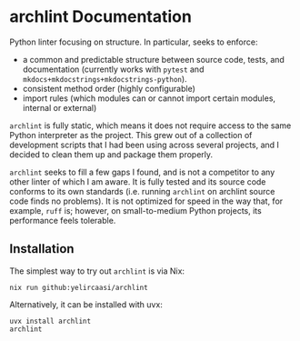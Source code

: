 # archlint Documentation

Python linter focusing on structure. In particular, seeks to enforce:

- a common and predictable structure between source code, tests, and documentation (currently works with `pytest` and `mkdocs+mkdocstrings+mkdocstrings-python`).
- consistent method order (highly configurable)
- import rules (which modules can or cannot import certain modules, internal or external)

`archlint` is fully static, which means it does not require access to the same Python interpreter as the project. This grew out of a collection of development scripts that I had been using across several projects, and I decided to clean them up and package them properly.

`archlint` seeks to fill a few gaps I found, and is not a competitor to any other linter of which I am aware. It is fully tested and its source code conforms to its own standards (i.e. running `archlint` on archlint source code finds no problems). It is not optimized for speed in the way that, for example, `ruff` is; however, on small-to-medium Python projects, its performance feels tolerable.

## Installation

The simplest way to try out `archlint` is via Nix:

```shell
nix run github:yelircaasi/archlint
```

Alternatively, it can be installed with uvx:

```shell
uvx install archlint
archlint
```
